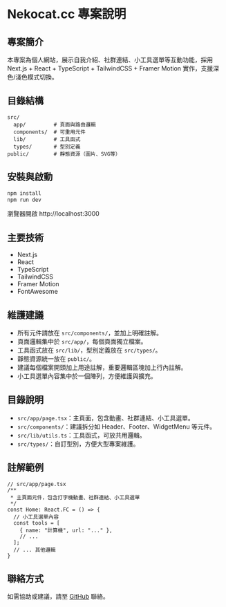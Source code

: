 # Nekocat.cc 專案說明

## 專案簡介
本專案為個人網站，展示自我介紹、社群連結、小工具選單等互動功能，採用 Next.js + React + TypeScript + TailwindCSS + Framer Motion 實作，支援深色/淺色模式切換。

## 目錄結構
```
src/
  app/         # 頁面與路由邏輯
  components/  # 可重用元件
  lib/         # 工具函式
  types/       # 型別定義
public/        # 靜態資源（圖片、SVG等）
```

## 安裝與啟動
```bash
npm install
npm run dev
```
瀏覽器開啟 http://localhost:3000

## 主要技術
- Next.js
- React
- TypeScript
- TailwindCSS
- Framer Motion
- FontAwesome

## 維護建議
- 所有元件請放在 `src/components/`，並加上明確註解。
- 頁面邏輯集中於 `src/app/`，每個頁面獨立檔案。
- 工具函式放在 `src/lib/`，型別定義放在 `src/types/`。
- 靜態資源統一放在 `public/`。
- 建議每個檔案開頭加上用途註解，重要邏輯區塊加上行內註解。
- 小工具選單內容集中於一個陣列，方便維護與擴充。

## 目錄說明
- `src/app/page.tsx`：主頁面，包含動畫、社群連結、小工具選單。
- `src/components/`：建議拆分如 Header、Footer、WidgetMenu 等元件。
- `src/lib/utils.ts`：工具函式，可放共用邏輯。
- `src/types/`：自訂型別，方便大型專案維護。

## 註解範例
```tsx
// src/app/page.tsx
/**
 * 主頁面元件，包含打字機動畫、社群連結、小工具選單
 */
const Home: React.FC = () => {
  // 小工具選單內容
  const tools = [
    { name: "計算機", url: "..." },
    // ...
  ];
  // ... 其他邏輯
}
```

## 聯絡方式
如需協助或建議，請至 [GitHub](https://github.com/Catneko-0422) 聯絡。
